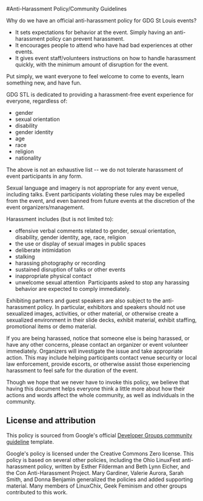 #Anti-Harassment Policy/Community Guidelines

Why do we have an official anti-harassment policy for GDG St Louis events? 

* It sets expectations for behavior at the event. Simply having an anti-harassment policy can prevent harassment.
* It encourages people to attend who have had bad experiences at other events.
* It gives event staff/volunteers instructions on how to handle harassment quickly, with the minimum amount of disruption for the event.

Put simply, we want everyone to feel welcome to come to events, learn something new, and have fun.

GDG STL is dedicated to providing a harassment-free event experience for everyone, regardless of:

* gender
* sexual orientation
* disability
* gender identity
* age
* race
* religion
* nationality

The above is not an exhaustive list -- we do not tolerate harassment of event participants in any form.

Sexual language and imagery is not appropriate for any event venue, including talks. Event participants violating these rules may be expelled from the event, and even banned from future events at the discretion of the event organizers/management.

Harassment includes (but is not limited to):

* offensive verbal comments related to gender, sexual orientation, disability, gender identity, age, race, religion
* the use or display of sexual images in public spaces
* deliberate intimidation
* stalking
* harassing photography or recording
* sustained disruption of talks or other events
* inappropriate physical contact
* unwelcome sexual attention
​
​​Participants asked to stop any harassing behavior are expected to comply immediately.

Exhibiting partners and guest speakers are also subject to the anti-harassment policy. In particular, exhibitors and speakers should not use sexualized images, activities, or other material, or otherwise create a sexualized environment in their slide decks, exhibit material, exhibit staffing, promotional items or demo material.

If you are being harassed, notice that someone else is being harassed, or have any other concerns, please contact an organizer or event volunteer immediately.  Organizers will investigate the issue and take appropriate action. This may include helping participants contact venue security or local law enforcement, provide escorts, or otherwise assist those experiencing harassment to feel safe for the duration of the event.

Though we hope that we never have to invoke this policy, we believe that having this document helps everyone think a little more about how their actions and words affect the whole community, as well as individuals in the community.

## License and attribution

This policy is sourced from Google's official [Developer Groups community guideline](https://support.google.com/developergroups/answer/3340512?hl=en) template.

Google's policy is licensed under the Creative Commons Zero license. This policy is based on several other policies, including the Ohio LinuxFest anti-harassment policy, written by Esther Filderman and Beth Lynn Eicher, and the Con Anti-Harassment Project. Mary Gardiner, Valerie Aurora, Sarah Smith, and Donna Benjamin generalized the policies and added supporting material. Many members of LinuxChix, Geek Feminism and other groups contributed to this work.